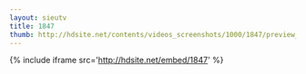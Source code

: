 ```yaml
---
layout: sieutv
title: 1847
thumb: http://hdsite.net/contents/videos_screenshots/1000/1847/preview_360p.mp4.jpg
---
```

{% include iframe src='http://hdsite.net/embed/1847' %}
 

